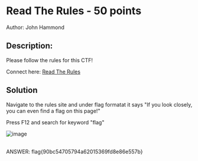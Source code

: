 # Read The Rules - 50 points
Author: John Hammond

## Description:

Please follow the rules for this CTF!

Connect here:
<a href="https://ctf.nahamcon.com/rules">Read The Rules</a>

## Solution

Navigate to the rules site and under flag formatat it says "If you look closely, you can even find a flag on this page!"

Press F12 and search for keyword "flag"

![image](https://user-images.githubusercontent.com/36644707/111036133-ab559d00-83eb-11eb-8c7d-e2359fab05ee.png)
</br></br>


ANSWER:  flag{90bc54705794a62015369fd8e86e557b}

